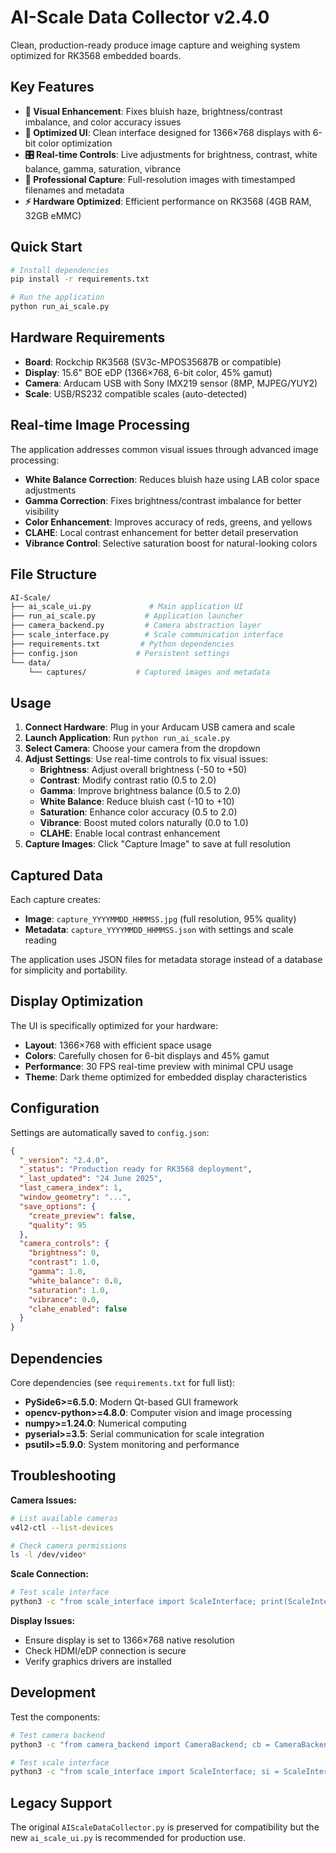 # AI-Scale Data Collector v2.4.0

Clean, production-ready produce image capture and weighing system optimized for RK3568 embedded boards.

## Key Features

- **🎯 Visual Enhancement**: Fixes bluish haze, brightness/contrast imbalance, and color accuracy issues
- **📱 Optimized UI**: Clean interface designed for 1366×768 displays with 6-bit color optimization
- **🎛️ Real-time Controls**: Live adjustments for brightness, contrast, white balance, gamma, saturation, vibrance
- **📸 Professional Capture**: Full-resolution images with timestamped filenames and metadata
- **⚡ Hardware Optimized**: Efficient performance on RK3568 (4GB RAM, 32GB eMMC)

## Quick Start

```bash
# Install dependencies
pip install -r requirements.txt

# Run the application
python run_ai_scale.py
```

## Hardware Requirements

- **Board**: Rockchip RK3568 (SV3c-MPOS35687B or compatible)
- **Display**: 15.6" BOE eDP (1366×768, 6-bit color, 45% gamut)
- **Camera**: Arducam USB with Sony IMX219 sensor (8MP, MJPEG/YUY2)
- **Scale**: USB/RS232 compatible scales (auto-detected)

## Real-time Image Processing

The application addresses common visual issues through advanced image processing:

- **White Balance Correction**: Reduces bluish haze using LAB color space adjustments
- **Gamma Correction**: Fixes brightness/contrast imbalance for better visibility
- **Color Enhancement**: Improves accuracy of reds, greens, and yellows
- **CLAHE**: Local contrast enhancement for better detail preservation
- **Vibrance Control**: Selective saturation boost for natural-looking colors

## File Structure

```bash
AI-Scale/
├── ai_scale_ui.py             # Main application UI
├── run_ai_scale.py           # Application launcher
├── camera_backend.py         # Camera abstraction layer
├── scale_interface.py        # Scale communication interface
├── requirements.txt         # Python dependencies
├── config.json             # Persistent settings
└── data/
    └── captures/           # Captured images and metadata
```

## Usage

1. **Connect Hardware**: Plug in your Arducam USB camera and scale
2. **Launch Application**: Run `python run_ai_scale.py`
3. **Select Camera**: Choose your camera from the dropdown
4. **Adjust Settings**: Use real-time controls to fix visual issues:
   - **Brightness**: Adjust overall brightness (-50 to +50)
   - **Contrast**: Modify contrast ratio (0.5 to 2.0)
   - **Gamma**: Improve brightness balance (0.5 to 2.0)
   - **White Balance**: Reduce bluish cast (-10 to +10)
   - **Saturation**: Enhance color accuracy (0.5 to 2.0)
   - **Vibrance**: Boost muted colors naturally (0.0 to 1.0)
   - **CLAHE**: Enable local contrast enhancement
5. **Capture Images**: Click "Capture Image" to save at full resolution

## Captured Data

Each capture creates:

- **Image**: `capture_YYYYMMDD_HHMMSS.jpg` (full resolution, 95% quality)
- **Metadata**: `capture_YYYYMMDD_HHMMSS.json` with settings and scale reading

The application uses JSON files for metadata storage instead of a database for simplicity and portability.

## Display Optimization

The UI is specifically optimized for your hardware:

- **Layout**: 1366×768 with efficient space usage
- **Colors**: Carefully chosen for 6-bit displays and 45% gamut
- **Performance**: 30 FPS real-time preview with minimal CPU usage
- **Theme**: Dark theme optimized for embedded display characteristics

## Configuration

Settings are automatically saved to `config.json`:

```json
{
  "_version": "2.4.0",
  "_status": "Production ready for RK3568 deployment",
  "_last_updated": "24 June 2025",
  "last_camera_index": 1,
  "window_geometry": "...",
  "save_options": {
    "create_preview": false,
    "quality": 95
  },
  "camera_controls": {
    "brightness": 0,
    "contrast": 1.0,
    "gamma": 1.0,
    "white_balance": 0.0,
    "saturation": 1.0,
    "vibrance": 0.0,
    "clahe_enabled": false
  }
}
```

## Dependencies

Core dependencies (see `requirements.txt` for full list):

- **PySide6>=6.5.0**: Modern Qt-based GUI framework
- **opencv-python>=4.8.0**: Computer vision and image processing
- **numpy>=1.24.0**: Numerical computing
- **pyserial>=3.5**: Serial communication for scale integration
- **psutil>=5.9.0**: System monitoring and performance

## Troubleshooting

**Camera Issues:**

```bash
# List available cameras
v4l2-ctl --list-devices

# Check camera permissions
ls -l /dev/video*
```

**Scale Connection:**

```bash
# Test scale interface
python3 -c "from scale_interface import ScaleInterface; print(ScaleInterface().list_serial_ports())"
```

**Display Issues:**

- Ensure display is set to 1366×768 native resolution
- Check HDMI/eDP connection is secure
- Verify graphics drivers are installed

## Development

Test the components:

```bash
# Test camera backend
python3 -c "from camera_backend import CameraBackend; cb = CameraBackend(); print(cb.enumerate_cameras())"

# Test scale interface
python3 -c "from scale_interface import ScaleInterface; si = ScaleInterface(); print(si.list_serial_ports())"
```

## Legacy Support

The original `AIScaleDataCollector.py` is preserved for compatibility but the new `ai_scale_ui.py` is recommended for production use.
